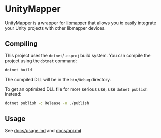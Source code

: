 # UnityMapper

UnityMapper is a wrapper for [libmapper](https://github.com/libmapper/libmapper) that allows you to easily integrate your
Unity projects with other libmapper devices.

## Compiling
This project uses the `dotnet`/`.csproj` build system. You can compile the project using the `dotnet` command:

```bash
dotnet build
```
The compiled DLL will be in the `bin/Debug` directory.

To get an optimized DLL file for more serious use, use `dotnet publish` instead:
```bash
dotnet publish -c Release -o ./publish
```


## Usage
See [docs/usage.md](docs/usage.md) and [docs/api.md](docs/api.md)